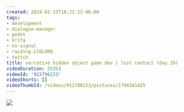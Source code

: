 ```yaml
---
created: 2024-02-13T10:21:22-06:00
tags:
- development
- dialogue-manager
- godot
- krita
- no-signal
- raiding-LCOLONQ
- twitch
title: narrative hidden object game dev | lost contact (day 39)
videoDuration: 25353
videoId: '912796223'
videoShorts: []
videoThumbId: /videos/912796223/pictures/1799341425
---
```


![](20240213162122.jpg)
